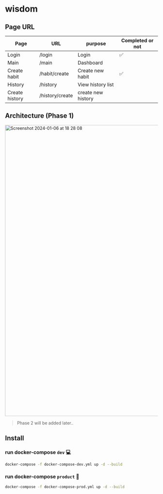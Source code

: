 # wisdom

## Page URL

| Page           | URL             | purpose            | Completed or not |
| -------------- | --------------- | ------------------ | ---------------- |
| Login          | /login          | Login              | ✅               |
| Main           | /main           | Dashboard          |                  |
| Create habit   | /habit/create   | Create new habit   | ✅               |
| History        | /history        | View history list  |                  |
| Create history | /history/create | create new history |                  |

## Architecture (Phase 1)

<img width="958" alt="Screenshot 2024-01-06 at 18 28 08" src="https://github.com/next-shiyon/wisdom/assets/138292822/5ec5c218-ef70-4a1c-94ea-c8278203562b">

> Phase 2 will be added later..

## Install

### run docker-compose `dev` 💻

```bash
docker-compose -f docker-compose-dev.yml up -d --build
```

### run docker-compose `product` 🛜

```bash
docker-compose -f docker-compose-prod.yml up -d --build
```
